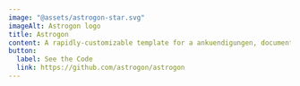 ```yaml
---
image: "@assets/astrogon-star.svg"
imageAlt: Astrogon logo
title: Astrogon
content: A rapidly-customizable template for a ankuendigungen, documentation, and more.
button:
  label: See the Code
  link: https://github.com/astrogon/astrogon
---
```

